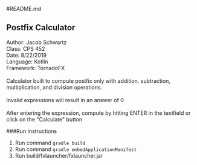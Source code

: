 #README.md
## Postfix Calculator

Author: Jacob Schwartz\
Class: CPS 452\
Date: 8/22/2019\
Language: Kotlin\
Framework: TornadoFX\
\
Calculator built to compute postfix only with addition, subtraction, multiplication, and division operations.\
\
Invalid expressions will result in an answer of 0\
\
After entering the expression, compute by hitting ENTER in the textfield or click on the "Calculate" button

###Run Instructions 
1. Run command `gradle build`
1. Run command `gradle embedApplicationManifest`
1. Run build/fxlauncher/fxlauncher.jar